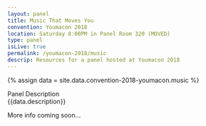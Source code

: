 ```yaml
---
layout: panel
title: Music That Moves You
convention: Youmacon 2018
location: Saturday 8:00PM in Panel Room 320 (MOVED)
type: panel
isLive: true
permalink: /youmacon-2018/music
descrip: Resources for a panel hosted at Youmacon 2018
---
```


{% assign data = site.data.convention-2018-youmacon.music %}

<div class="manga-header">Panel Description</div>
<div class="panel-description">{{data.description}}</div>

<!-- <div class="manga-header">Preshow</div> -->
<!-- {% include links.html links=data.preshow %} -->

More info coming soon...

<!--
<div class="manga-header">
  Clips
</div>
{% include links.html links=data.clips %}

<div class="manga-header"> Sources, Inspiration, and Further Reading </div>
{% include links.html links=data.articles %}
 -->
